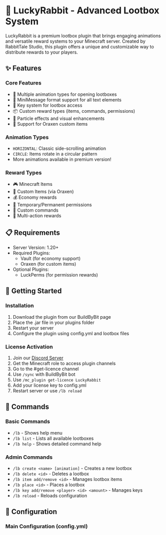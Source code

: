 # 🎁 LuckyRabbit - Advanced Lootbox System

LuckyRabbit is a premium lootbox plugin that brings engaging animations and versatile reward systems to your Minecraft server. Created by RabbitTale Studio, this plugin offers a unique and customizable way to distribute rewards to your players.

## ✨ Features

### Core Features
- 🎯 Multiple animation types for opening lootboxes
- 🎨 MiniMessage format support for all text elements
- 🔑 Key system for lootbox access
- 📦 Custom reward types (items, commands, permissions)
- 🌟 Particle effects and visual enhancements
- 💎 Support for Oraxen custom items

### Animation Types
- `HORIZONTAL`: Classic side-scrolling animation
- `CIRCLE`: Items rotate in a circular pattern
- More animations available in premium version!

### Reward Types
- 🎮 Minecraft Items
- 💫 Custom Items (via Oraxen)
- 💰 Economy rewards
- 🔑 Temporary/Permanent permissions
- 📜 Custom commands
- 🎯 Multi-action rewards

## 📋 Requirements
- Server Version: 1.20+
- Required Plugins:
  - Vault (for economy support)
  - Oraxen (for custom items)
- Optional Plugins:
  - LuckPerms (for permission rewards)

## 🚀 Getting Started

### Installation
1. Download the plugin from our BuildByBit page
2. Place the .jar file in your plugins folder
3. Restart your server
4. Configure the plugin using config.yml and lootbox files

### License Activation
1. Join our [Discord Server](https://discord.gg/RfBydgJpmU)
2. Get the Minecraft role to access plugin channels
3. Go to the #get-licence channel
4. Use `/sync` with BuildByBit bot
5. Use `/mc_plugin get-licence LuckyRabbit`
6. Add your license key to config.yml
7. Restart server or use `/lb reload`

## 📝 Commands

### Basic Commands
- `/lb` - Shows help menu
- `/lb list` - Lists all available lootboxes
- `/lb help` - Shows detailed command help

### Admin Commands
- `/lb create <name> [animation]` - Creates a new lootbox
- `/lb delete <id>` - Deletes a lootbox
- `/lb item add/remove <id>` - Manages lootbox items
- `/lb place <id>` - Places a lootbox
- `/lb key add/remove <player> <id> <amount>` - Manages keys
- `/lb reload` - Reloads configuration

## 🔧 Configuration

### Main Configuration (config.yml)
